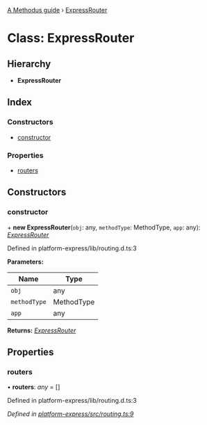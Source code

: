 [A Methodus guide](../README.md) › [ExpressRouter](expressrouter.md)

# Class: ExpressRouter

## Hierarchy

* **ExpressRouter**

## Index

### Constructors

* [constructor](expressrouter.md#constructor)

### Properties

* [routers](expressrouter.md#routers)

## Constructors

###  constructor

\+ **new ExpressRouter**(`obj`: any, `methodType`: MethodType, `app`: any): *[ExpressRouter](expressrouter.md)*

Defined in platform-express/lib/routing.d.ts:3

**Parameters:**

Name | Type |
------ | ------ |
`obj` | any |
`methodType` | MethodType |
`app` | any |

**Returns:** *[ExpressRouter](expressrouter.md)*

## Properties

###  routers

• **routers**: *any* = []

Defined in platform-express/lib/routing.d.ts:3

*Defined in [platform-express/src/routing.ts:9](https://github.com/nodulusteam/methodus.dev/blob/fe0d238/modules/platform-express/src/routing.ts#L9)*
